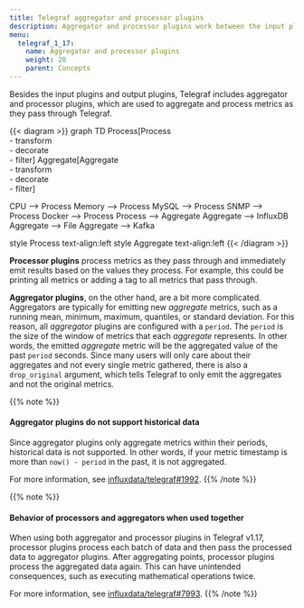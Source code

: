 ```yaml
---
title: Telegraf aggregator and processor plugins
description: Aggregator and processor plugins work between the input plugins and output plugins to aggregate and process metrics in Telegraf.
menu:
  telegraf_1_17:
    name: Aggregator and processor plugins
    weight: 20
    parent: Concepts
---
```


Besides the input plugins and output plugins, Telegraf includes aggregator and processor plugins, which are used to aggregate and process metrics as they pass through Telegraf.

{{< diagram >}}
  graph TD
  Process[Process<br/> - transform<br/> - decorate<br/> - filter]
  Aggregate[Aggregate<br/> - transform<br/> - decorate<br/> - filter]

  CPU --> Process
  Memory --> Process
  MySQL --> Process
  SNMP --> Process
  Docker --> Process
  Process --> Aggregate
  Aggregate --> InfluxDB
  Aggregate --> File
  Aggregate --> Kafka

style Process text-align:left
style Aggregate text-align:left
{{< /diagram >}}

**Processor plugins** process metrics as they pass through and immediately emit
results based on the values they process. For example, this could be printing
all metrics or adding a tag to all metrics that pass through.

**Aggregator plugins**, on the other hand, are a bit more complicated. Aggregators
are typically for emitting new _aggregate_ metrics, such as a running mean,
minimum, maximum, quantiles, or standard deviation. For this reason, all _aggregator_
plugins are configured with a `period`. The `period` is the size of the window
of metrics that each _aggregate_ represents. In other words, the emitted
_aggregate_ metric will be the aggregated value of the past `period` seconds.
Since many users will only care about their aggregates and not every single metric
gathered, there is also a `drop_original` argument, which tells Telegraf to only
emit the aggregates and not the original metrics.

{{% note %}}
#### Aggregator plugins do not support historical data
Since aggregator plugins only aggregate metrics within their periods,
historical data is not supported.
In other words, if your metric timestamp is more
than `now() - period` in the past, it is not aggregated.

For more information, see [influxdata/telegraf#1992](https://github.com/influxdata/telegraf/issues/1992).
{{% /note %}}

{{% note %}}
#### Behavior of processors and aggregators when used together
When using both aggregator and processor plugins in Telegraf v1.17, processor plugins
process each batch of data and then pass the processed data to aggregator plugins.
After aggregating points, processor plugins process the aggregated data again.
This can have unintended consequences, such as executing mathematical operations twice.

For more information, see [influxdata/telegraf#7993](https://github.com/influxdata/telegraf/issues/7993).
{{% /note %}}
